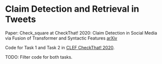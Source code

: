 # Claim Detection and Retrieval in Tweets

Paper: Check_square at CheckThat! 2020: Claim Detection in Social Media via Fusion of Transformer and Syntactic Features [arXiv](https://arxiv.org/abs/2007.10534)

Code for Task 1 and Task 2 in [CLEF CheckThat! 2020](https://sites.google.com/view/clef2020-checkthat/).

TODO: Filter code for both tasks.
